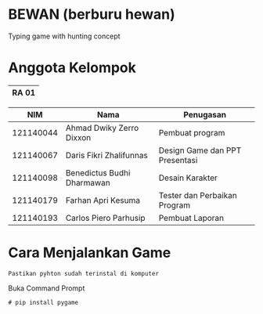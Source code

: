 # BEWAN  (berburu hewan)
Typing game with hunting concept


# Anggota Kelompok

| RA 01 |
| ----- |

|    NIM    |              Nama            |         Penugasan              |
| --------- | ---------------------------- | ------------------------------ |
| 121140044 | Ahmad Dwiky Zerro Dixxon     | Pembuat program                |
| 121140067 | Daris Fikri Zhalifunnas      | Design Game dan PPT Presentasi |
| 121140098 | Benedictus Budhi Dharmawan   | Desain Karakter                |
| 121140179 | Farhan Apri Kesuma           | Tester dan Perbaikan Program   |
| 121140193 | Carlos Piero Parhusip        | Pembuat Laporan                |


# Cara Menjalankan Game

`Pastikan pyhton sudah terinstal di komputer`

Buka Command Prompt 

```
# pip install pygame
```